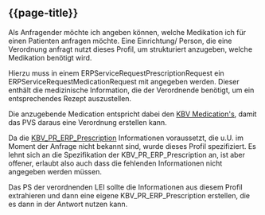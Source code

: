 ## {{page-title}}

Als Anfragender möchte ich angeben können, welche Medikation ich für einen Patienten anfragen möchte. Eine Einrichtung/ Person, die eine Verordnung anfragt nutzt dieses Profil, um strukturiert anzugeben, welche Medikation benötigt wird.

Hierzu muss in einem ERPServiceRequestPrescriptionRequest ein ERPServiceRequestMedicationRequest mit angegeben werden. Dieser enthält die medizinische Information, die der Verordnende benötigt, um ein entsprechendes Rezept auszustellen.

Die anzugebende Medication entspricht dabei den [KBV Medication's](https://simplifier.net/erezept/~resources?text=medication&category=Profile&sortBy=RankScore_desc), damit das PVS daraus eine Verordnung erstellen kann.

Da die [KBV_PR_ERP_Prescription](https://fhir.kbv.de/StructureDefinition/KBV_PR_ERP_Prescription) Informationen voraussetzt, die u.U. im Moment der Anfrage nicht bekannt sind, wurde dieses Profil spezifiziert. Es lehnt sich an die Spezifikation der KBV_PR_ERP_Prescription an, ist aber offener, erlaubt also auch dass die fehlenden Informationen nicht angegeben werden müssen.

Das PS der verordnenden LEI sollte die Informationen aus diesem Profil extrahieren und dann eine eigene KBV_PR_ERP_Prescription erstellen, die es dann in der Antwort nutzen kann.

